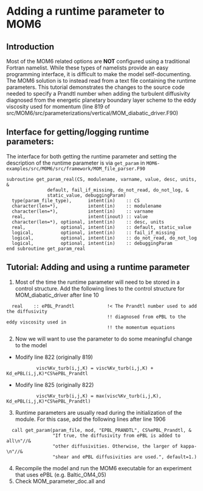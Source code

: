 # Adding a runtime parameter to MOM6
## Introduction
Most of the MOM6 related options are **NOT** configured using a traditional Fortran namelist. While these types of
namelists provide an easy programming interface, it is difficult to make the model self-documenting. The MOM6 solution
is to instead read from a text file containing the runtime parameters. This tutorial demonstrates the changes to the
source code needed to specify a Prandtl number when adding the turbulent diffusivity diagnosed from the energetic
planetary boundary layer scheme to the eddy viscosity used for momentum (line 819 of
src/MOM6/src/parameterizations/vertical/MOM_diabatic_driver.F90)

## Interface for getting/logging runtime parameters:
The interface for both getting the runtime parameter and setting the description of the runtime parameter is via
`get_param` in  `MOM6-examples/src/MOM6/src/framework/MOM_file_parser.F90`
```
subroutine get_param_real(CS, modulename, varname, value, desc, units, &
               default, fail_if_missing, do_not_read, do_not_log, &
               static_value, debuggingParam)
  type(param_file_type),      intent(in)    :: CS
  character(len=*),           intent(in)    :: modulename
  character(len=*),           intent(in)    :: varname
  real,                       intent(inout) :: value
  character(len=*), optional, intent(in)    :: desc, units
  real,             optional, intent(in)    :: default, static_value
  logical,          optional, intent(in)    :: fail_if_missing
  logical,          optional, intent(in)    :: do_not_read, do_not_log
  logical,          optional, intent(in)    :: debuggingParam
end subroutine get_param_real
```
 
## Tutorial: Adding and using a runtime parameter
1. Most of the time the runtime parameter will need to be stored in a control structure. Add the following lines to the
   control structure for MOM_diabatic_driver after line 10
```
  real    :: ePBL_Prandtl            !< The Prandtl number used to add the diffusivity 
                                     !! diagnosed from ePBL to the eddy viscosity used in
                                     !! the momentum equations
```
2. Now we will want to use the parameter to do some meaningful change to the model
* Modify line 822 (originally 819)
```
           visc%Kv_turb(i,j,K) = visc%Kv_turb(i,j,K) + Kd_ePBL(i,j,K)*CS%ePBL_Prandtl
```
* Modify line 825 (originally 822)
```
           visc%Kv_turb(i,j,K) = max(visc%Kv_turb(i,j,K), Kd_ePBL(i,j,K)*CS%ePBL_Prandtl)
```
3. Runtime parameters are usually read during the initialization of the module. For this case, add the following lines
   after line 1906
```
  call get_param(param_file, mod, "EPBL_PRANDTL", CS%ePBL_Prandtl, &
                 "If true, the diffusivity from ePBL is added to all\n"//&
                 "other diffusivities. Otherwise, the larger of kappa-\n"//&
                 "shear and ePBL diffusivities are used.", default=1.)
```
4. Recompile the model and run the MOM6 executable for an experiment that uses ePBL (e.g. Baltic_OM4_05)
5. Check MOM_parameter_doc.all and 
<!--stackedit_data:
eyJoaXN0b3J5IjpbLTE5NjQ1MDQ1OSwxMTI4MTQwODY0XX0=
-->